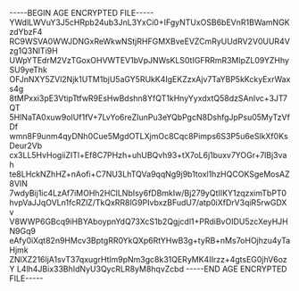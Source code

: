 -----BEGIN AGE ENCRYPTED FILE-----
YWdlLWVuY3J5cHRpb24ub3JnL3YxCi0+IFgyNTUxOSB6bEVnR1BWamNGKzdYbzF4
RC9WSVA0WWJDNGxReWkwNStjRHFGMXBveEVZCmRyUUdRV2V0UUR4Vzg1Q3NlTi9H
UWpYTEdrM2VzTGoxOHVWTEV1bVpJNWsKLS0tIGFRRmR3MlpZL09YZHhySU9yeThk
OFJnNXY5ZVl2Njk1UTM1bjU5aGY5RUkK4IgEKZzxAjv7TaYBP5kKckyExrWaxs4g
8tMPxxi3pE3VtipTtfwR9EsHwBdshn8YfQT1kHnyYyxdxtQ58dzSAnIvc+3JT7QT
5HlNaTA0xuw9oIUf1fV+7LvYo6reZIunPu3eYQbPgcN8DshfgJpPsu05MyTzVfDf
wmn8F9unm4qyDNh0Cue5MgdOTLXjmOc8Cqc8Pimps6S3P5u6eSlkXf0KsDeur2Vb
cx3LL5HvHogiiZITl+Ef8C7PHzh+uhUBQvh93+tX7oL6j1buxv7YOGr+7lBj3vah
te8LHckNZhHZ+nAofi+C7NU3LhTQVa9qqNg9j9b1toxl1hzHQCOKSgeMosAZ8VIN
7wdyBij1ic4LzAf7iMOHh2HClLNbIsy6fDBmkIw/Bj279yQtIIKY1zqzximTbPT0
hvpVaJJqOVLn1fcRZlZ/TkQxRR8lG9PIvbxzBFudU7/atp0iXfDrV3qiR5rwGDXv
V8WWP6GBcq9iHBYAboypnYdQ73XcS1b2Qgjcdl1+PRdiBvOIDU5zcXeyHJHN9Gq9
eAfy0iXqt82n9HMcv3BptgRR0YkQXp6RtYHwB3g+tyRB+nMs7oHOjhzu4yTaHjmk
ZNlXZ216ljA1svT37qxugrHtlm9pNm3gc8k31QERyMK4IIrzz+4gtsEG0jhV6ozY
L4lh4JBix33BhIdNyU3QycRLR8yM8hqvZcbd
-----END AGE ENCRYPTED FILE-----
